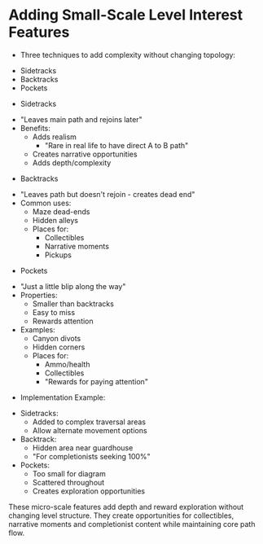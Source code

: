 # Adding Small-Scale Level Interest Features

* Three techniques to add complexity without changing topology:
 - Sidetracks
 - Backtracks  
 - Pockets

* Sidetracks
 - "Leaves main path and rejoins later"
 - Benefits:
   * Adds realism
     - "Rare in real life to have direct A to B path"
   * Creates narrative opportunities
   * Adds depth/complexity

* Backtracks
 - "Leaves path but doesn't rejoin - creates dead end"
 - Common uses:
   * Maze dead-ends
   * Hidden alleys
   * Places for:
     - Collectibles
     - Narrative moments
     - Pickups

* Pockets
 - "Just a little blip along the way"
 - Properties:
   * Smaller than backtracks
   * Easy to miss
   * Rewards attention
 - Examples:
   * Canyon divots
   * Hidden corners
   * Places for:
     - Ammo/health
     - Collectibles
     - "Rewards for paying attention"

* Implementation Example:
 - Sidetracks:
   * Added to complex traversal areas
   * Allow alternate movement options
 - Backtrack:
   * Hidden area near guardhouse
   * "For completionists seeking 100%"
 - Pockets:
   * Too small for diagram
   * Scattered throughout
   * Creates exploration opportunities

These micro-scale features add depth and reward exploration without changing level structure. They create opportunities for collectibles, narrative moments and completionist content while maintaining core path flow.
